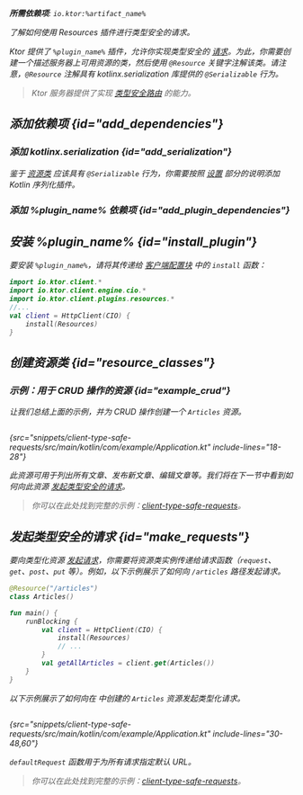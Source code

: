 [//]: # (title: 类型安全的请求)

<show-structure for="chapter" depth="2"/>
<primary-label ref="client-plugin"/>

<var name="plugin_name" value="Resources"/>
<var name="artifact_name" value="ktor-client-resources"/>

<tldr>
<p>
<b>所需依赖项</b>: <code>io.ktor:%artifact_name%</code>
</p>
<var name="example_name" value="client-type-safe-requests"/>
<include from="lib.topic" element-id="download_example"/>
</tldr>

<link-summary>
了解如何使用 Resources 插件进行类型安全的请求。
</link-summary>

Ktor 提供了 `%plugin_name%` 插件，允许你实现类型安全的 [请求](client-requests.md)。为此，你需要创建一个描述服务器上可用资源的类，然后使用 `@Resource` 关键字注解该类。请注意，`@Resource` 注解具有 kotlinx.serialization 库提供的 `@Serializable` 行为。

> Ktor 服务器提供了实现 [类型安全路由](server-resources.md) 的能力。

## 添加依赖项 {id="add_dependencies"}

### 添加 kotlinx.serialization {id="add_serialization"}

鉴于 [资源类](#resource_classes) 应该具有 `@Serializable` 行为，你需要按照 [设置](https://github.com/Kotlin/kotlinx.serialization#setup) 部分的说明添加 Kotlin 序列化插件。

### 添加 %plugin_name% 依赖项 {id="add_plugin_dependencies"}

<include from="lib.topic" element-id="add_ktor_artifact_intro"/>
<include from="lib.topic" element-id="add_ktor_artifact"/>
<include from="lib.topic" element-id="add_ktor_client_artifact_tip"/>

## 安装 %plugin_name% {id="install_plugin"}

要安装 `%plugin_name%`，请将其传递给 [客户端配置块](client-create-and-configure.md#configure-client) 中的 `install` 函数：
```kotlin
import io.ktor.client.*
import io.ktor.client.engine.cio.*
import io.ktor.client.plugins.resources.*
//...
val client = HttpClient(CIO) {
    install(Resources)
}
```

## 创建资源类 {id="resource_classes"}

<include from="server-resources.md" element-id="resource_classes_server"/>

### 示例：用于 CRUD 操作的资源 {id="example_crud"}

让我们总结上面的示例，并为 CRUD 操作创建一个 `Articles` 资源。

```kotlin
```
{src="snippets/client-type-safe-requests/src/main/kotlin/com/example/Application.kt" include-lines="18-28"}

此资源可用于列出所有文章、发布新文章、编辑文章等。我们将在下一节中看到如何向此资源 [发起类型安全的请求](#make_requests)。

> 你可以在此处找到完整的示例：[client-type-safe-requests](https://github.com/ktorio/ktor-documentation/tree/%ktor_version%/codeSnippets/snippets/client-type-safe-requests)。

## 发起类型安全的请求 {id="make_requests"}

要向类型化资源 [发起请求](client-requests.md)，你需要将资源类实例传递给请求函数（`request`、`get`、`post`、`put` 等）。例如，以下示例展示了如何向 `/articles` 路径发起请求。

```kotlin
@Resource("/articles")
class Articles()

fun main() {
    runBlocking {
        val client = HttpClient(CIO) {
            install(Resources)
            // ...
        }
        val getAllArticles = client.get(Articles())
    }
}
```

以下示例展示了如何向在 [](#example_crud) 中创建的 `Articles` 资源发起类型化请求。

```kotlin
```
{src="snippets/client-type-safe-requests/src/main/kotlin/com/example/Application.kt" include-lines="30-48,60"}

`defaultRequest` 函数用于为所有请求指定默认 URL。

> 你可以在此处找到完整的示例：[client-type-safe-requests](https://github.com/ktorio/ktor-documentation/tree/%ktor_version%/codeSnippets/snippets/client-type-safe-requests)。